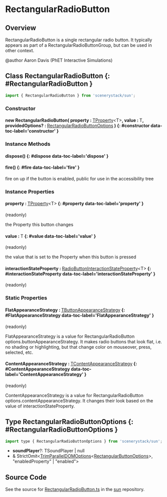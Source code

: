 # RectangularRadioButton

## Overview

RectangularRadioButton is a single rectangular radio button. It typically appears as part of a
RectangularRadioButtonGroup, but can be used in other context.

@author Aaron Davis (PhET Interactive Simulations)

## Class RectangularRadioButton {: #RectangularRadioButton }


```js
import { RectangularRadioButton } from 'scenerystack/sun';
```
### Constructor

#### new RectangularRadioButton( property : <span style="font-weight: 400;">[TProperty](../axon/TProperty.md)&lt;T&gt;</span>, value : <span style="font-weight: 400;">T</span>, providedOptions? : <span style="font-weight: 400;">[RectangularRadioButtonOptions](../sun/RectangularRadioButton.md#RectangularRadioButtonOptions)</span> ) {: #constructor data-toc-label='constructor' }

### Instance Methods

#### dispose() {: #dispose data-toc-label='dispose' }

#### fire() {: #fire data-toc-label='fire' }

fire on up if the button is enabled, public for use in the accessibility tree

### Instance Properties

#### property : <span style="font-weight: 400;">[TProperty](../axon/TProperty.md)&lt;T&gt;</span> {: #property data-toc-label='property' }

(readonly)

the Property this button changes

#### value : <span style="font-weight: 400;">T</span> {: #value data-toc-label='value' }

(readonly)

the value that is set to the Property when this button is pressed

#### interactionStateProperty : <span style="font-weight: 400;">[RadioButtonInteractionStateProperty](../sun/RadioButtonInteractionStateProperty.md)&lt;T&gt;</span> {: #interactionStateProperty data-toc-label='interactionStateProperty' }

(readonly)

### Static Properties

#### FlatAppearanceStrategy : <span style="font-weight: 400;">[TButtonAppearanceStrategy](../sun/TButtonAppearanceStrategy.md)</span> {: #FlatAppearanceStrategy data-toc-label='FlatAppearanceStrategy' }

(readonly)

FlatAppearanceStrategy is a value for RectangularRadioButton options.buttonAppearanceStrategy. It makes radio buttons
that look flat, i.e. no shading or highlighting, but that change color on mouseover, press, selected, etc.

#### ContentAppearanceStrategy : <span style="font-weight: 400;">[TContentAppearanceStrategy](../sun/TContentAppearanceStrategy.md)</span> {: #ContentAppearanceStrategy data-toc-label='ContentAppearanceStrategy' }

(readonly)

ContentAppearanceStrategy is a value for RectangularRadioButton options.contentAppearanceStrategy. It changes
their look based on the value of interactionStateProperty.



## Type RectangularRadioButtonOptions {: #RectangularRadioButtonOptions }


```js
import type { RectangularRadioButtonOptions } from 'scenerystack/sun';
```
- **soundPlayer**?: TSoundPlayer | <span style="color: hsla(calc(var(--md-hue) + 180deg),80%,40%,1);">null</span>
- &amp; StrictOmit&lt;[TrimParallelDOMOptions](../scenery/ParallelDOM.md#TrimParallelDOMOptions)&lt;[RectangularButtonOptions](../sun/RectangularButton.md#RectangularButtonOptions)&gt;, "enabledProperty" | "enabled"&gt;




## Source Code

See the source for [RectangularRadioButton.ts](https://github.com/phetsims/sun/blob/main/js/buttons/RectangularRadioButton.ts) in the [sun](https://github.com/phetsims/sun) repository.
